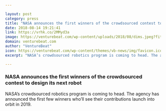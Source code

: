 ```yaml
---

layout: post
category: press
title: "NASA announces the first winners of the crowdsourced contest to design its next robot"
date: 2018-08-14 19:21:41
link: https://vrhk.co/2MMyd3a
image: https://venturebeat.com/wp-content/uploads/2018/08/dims.jpeg?fit=1400%2C787&strip=all
domain: venturebeat.com
author: "VentureBeat"
icon: https://venturebeat.com/wp-content/themes/vb-news/img/favicon.ico
excerpt: "NASA’s crowdsourced robotics program is coming to head. The agency has announced the first few winners who’ll see their contributions launch into orbit in 2019."

---
```


### NASA announces the first winners of the crowdsourced contest to design its next robot

NASA’s crowdsourced robotics program is coming to head. The agency has announced the first few winners who’ll see their contributions launch into orbit in 2019.